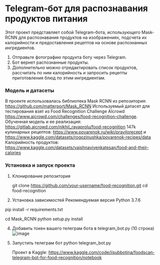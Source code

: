 # Telegram-бот для распознавания продуктов питания

 Этот проект представляет собой Telegram-бота, использующего Mask-RCNN для распознавания продуктов на изображениях, подсчета их калорийности и предоставления рецептов на основе распознанных ингредиентов.
 1. Отправьте фотографию продукта боту через Telegram.
 2. Бот вернет распознанные продукты.
 3. Дополнительно можно отредактировать список продуктов, рассчитать по ним калорийность и запросить рецепты приготовления блюд по этим ингредиентам.

### Модель и датасеты

В проекте использовалась библиотека Mask RCNN из репозитория: https://github.com/matterport/Mask_RCNN
Используемый датасет для тестирования взят из Food Recognition Challenge AIcrowd https://www.aicrowd.com/challenges/food-recognition-challenge.
Обученная модель и ее реализация: https://gitlab.aicrowd.com/nikhil_rayaprolu/food-recognition
147k кулинарных рецептов: https://www.povarenok.ru/wiki/pravilorecept и https://www.kaggle.com/datasets/rogozinushka/povarenok-recipes/data
Калорийность продуктов: https://www.kaggle.com/datasets/vaishnavivenkatesan/food-and-their-calories

### Установка и запуск проекта
1. Клонирование репозитория
   
   git clone https://github.com/your-username/food-recognition.git
cd food-recognition

3. Установка зависимостей
Рекомендуемая версия Python 3.7.6

pip install -r requirements.txt

cd Mask_RCNN
python setup.py install

4. Добавить токен вашего телеграм бота в telegram_bot.py (10 строка)
![image](https://github.com/user-attachments/assets/6f448e4e-3b61-4a2b-8dc1-9d624134598c)
5. Запустить телеграм бот
   python telegram_bot.py

   Проект в Kaggle: https://www.kaggle.com/code/iisubbotina/foodscan-telegram-bot-for-food-recognition/notebook
   

